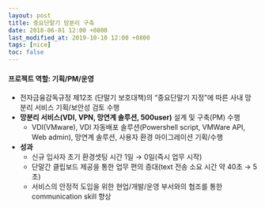 ```yaml
---
layout: post
title: 중요단말기 망분리 구축
date: 2018-06-01 12:00 +0800
last_modified_at: 2019-10-10 12:00 +0800
tags: [nice]
toc: false
---
```


#### 프로젝트 역할: 기획/PM/운영

- 전자금융감독규정 제12조 (단말기 보호대책)의 “중요단말기 지정”에 따른 사내 망분리 서비스 기획/보안성 검토 수행
- **망분리 서비스(VDI, VPN, 망연계 솔루션, 500user)** 설계 및 구축(PM) 수행
    + VDI(VMware), VDI 자동배포 솔루션(Powershell script, VMWare API, Web admin), 망연계 솔루션, 사용자 환경 마이그레이션 기획/수행
- **성과**
    + 신규 입사자 초기 환경셋팅 시간 1일 → 0일(즉시 업무 시작)
    + 단말간 클립보드 제공을 통한 업무 편의 증대(text 전송 소요 시간 약 40초 → 5초)
    + 서비스의 안정적 도입을 위한 현업/개발/운영 부서와의 협조를 통한 communication skill 향상